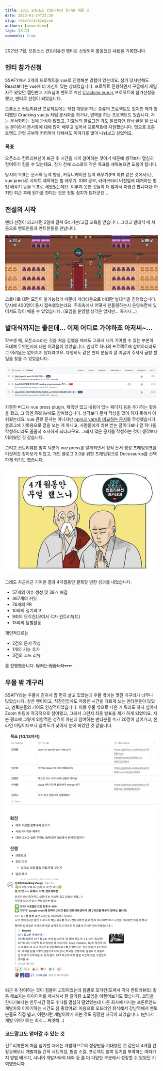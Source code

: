 ```yaml
---
title: 2021 오픈소스 컨트리뷰션 참가로 배운 것
date: 2023-01-24T23:30
slug: /dev/crackingvue
authors: [sewonkimm]
tags: [회고]
comments: true
---
```


2021년 7월, 오픈소스 컨트리뷰션 멘티로 선정되어 활동했던 내용을 기록합니다.

## 멘티 참가신청

SSAFY에서 2개의 프로젝트를 vue로 진행해본 경험이 있는데요. 참가 당시만해도 React보다는 vue에 더 자신이 있는 상태였습니다. 프로젝트 진행하면서 구글에서 제일 자주 봤었던 캡틴판교 기효님이 멘토로 계신 [Cracking vue.js](https://www.oss.kr/contribution_academy_project/show/1efa75c8-4b54-4624-8652-81b16968add3) 프로젝트에 참가신청을 했고, 멘티로 선정이 되었습니다.

오픈소스 컨트리뷰션 프로젝트에는 직접 개발을 하는 종류의 프로젝트도 있지만 제가 참여했던 Cracking vue.js 처럼 문서화를 하거나, 번역을 하는 프로젝트도 있습니다. 저는 문서화하는 것에 관심이 많았고, 기효님의 블로그만 봐도 알겠지만 워낙 글을 잘 쓰시는 분이라서 문서화에 대해 많이 배우고 싶어서 프로젝트에 지원했습니다. 덤으로 프론트엔드 관련 공부와 커리어에 대해서도 이야기를 많이 나눠보고 싶었어요.

### 목표

오픈소스 컨트리뷰션이 퇴근 후 시간을 내어 참여하는 것이기 때문에 생각보다 열심히 참여하기 힘들 수 있는데요. 참가 전에 스스로의 작은 목표를 세워놓으면 도움이 됩니다. 

당시의 목표는 문서화 능력 향상, 커뮤니케이션 능력 배우기(PR 리뷰 같은 것에서도), vue press로 사이트 제작하는 법 배우기, SSR 공부, 라이브러리 버전업에 대처하는 방법 배우기 등을 목표로 세웠었는데요. 이루지 못한 것들이 더 많아서 아쉽긴 합니다😅 하지만 퇴근 후에 뭔가를 한다는 것은 정말 쉽지가 않더군요...


## 전설의 시작

멘티 선정이 되고나면 2일에 걸쳐 Git 기본/고급 교육을 받습니다. 그리고 발대식 때 처음으로 멘토분들과 멘티분들을 만납니다. 

![발대식](./start.png)

코로나로 대면 모임이 불가능했기 때문에 게더타운으로 비대면 발대식을 진행했습니다. 당시에 400명이 동시 접속했었는데요. 주최측에서 어떻게 핸들링하는지 운영측면에 있어서도 많이 배울 수 있었습니다. (모임을 운영할 생각은 없지만... 혹시나...)


## 발대식까지는 좋은데... 이제 어디로 가야하죠 아저씨~...

학부생 때, 오픈소스라는 것을 처음 접했을 때에도 그래서 내가 기여할 수 있는 부분이 도대체 무엇인지에 대한 어려움이 있었습니다. 멘티로 하나의 프로젝트에 참여하더라도 그 어려움은 없어지지 않더라고요. 다행히도 같은 멘티 분들이 잘 이끌어 주셔서 금방 할 일을 찾을 수 있었습니다. 

![pr](PR.png)

자잘한 버그나 vue press plugin, 제목만 있고 내용이 없는 페이지 등을 추가하는 활동을 했고, 그 외엔 PR리뷰에도 참여했습니다. 생각보다 문서 작성을 많이 하지 못해서 아쉬웠는데요. vue 관련 문서는 아니지만 [npm과 yarn을 비교하는 문서](https://joshua1988.github.io/vue-camp/package-manager/npm-vs-yarn.html#npm)를 작성했습니다. 블로그에 기록용으로 글을 쓰는 게 아니고, 사람들에게 리뷰 받는 글이다보니 글 하나를 작성하더라도 꼼꼼히 조사하게 되더라구요. 그래서 많은 문서를 작성하는 것이 생각보다 어려웠던 것 같습니다. 

그리고 컨트리뷰톤 참여 덕분에 vue press를 알게되면서 정적 문서 생성 프레임워크를 이것저것 찾아보게 되었고, 개인 블로그 3.0을 위한 프레임워크로 Docusaurus를 선택하게 되기도 했습니다.




![list](work.png)

그래도 차근차근 기여한 결과 4개월동안 괄목할 만한 성과를 내었습니다. 

- 57개의 이슈 생성 및 38개 해결
- 467개의 커밋
- 76개의 PR
- 10회의 정기회고
- 9회의 모각컨(모여서 각자 컨트리뷰트)
- 13회의 팀별활동


개인적으로는 

- 2건의 문서 작성
- 1개의 기능 추가
- 3건의 코드 리뷰
  
를 진행했습니다. ~~많지는 않습니다ㅠㅠ~~


## 우물 밖 개구리

SSAFY라는 우물에 갇혀서 맘 편히 살고 있었는데 우물 밖에는 멋진 개구리가 너무나 많았습니다. 같은 멘티이고, 직장인임에도 저랑은 시간을 다르게 쓰는 멘티분들이 많았고, 멘토분들의 기여도 인상적이었습니다. 이왕 우물 밖으로 나온 거 뭐라도 하자 싶어서 Zoom 미팅에 적극적으로 참여했고, 그래서 그런지 최종 발표를 제가 하게 되었어요. 저는 평소에 그렇게 외향적인 성격이 아닌데 참여하는 멘티분들 수가 20명이 넘어가고, 온라인 미팅이다보니 참여도가 낮아서 눈에 띄었던 것 같습니다. 

![meeting](meeting.png)
![meeting2](slack.png)

퇴근 후 참여하는 것이 힘들어 고민이었는데 팀별로 모각컨(모여서 각자 컨트리뷰트) 활동 해보자는 아이디어를 제시해서 한 달가량 소모임을 이끌어보기도 했습니다. 코딩을 한다기보다는 한두시간 정도 수다를 열심히 떨었었는데 다른 회사에 다니는 프론트엔드 개발자와 이야기하는 시간도 참 좋았어요! 처음으로 오프라인 회식해서 강남역에서 멘토분들도 직접 뵙고, 이런저런 개발이야기 하는 것도 굉장한 자극이 되었습니다. (만나서 개발 이야기하는 회식... 짜릿해...)


### 코드말고도 얻어갈 수 있는 것

컨트리뷰톤에 처음 참가할 때에는 개발적으로의 성장만을 기대했던 것 같은데 4개월 간 활동해보니 개발자들 간의 네트워킹, 협업 스킬, 프로젝트 참여 동기를 부여하는 여러가지 방법 배우기, 시니어 개발자와의 대화 등 좀 더 다양한 부분에서 성장할 수 있었던 기회였습니다.
